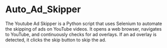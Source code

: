 # Auto_Ad_Skipper
The Youtube Ad Skipper is a Python script that uses Selenium to automate the skipping of ads on YouTube videos. It opens a web browser, navigates to YouTube, and continuously checks for ad overlays. If an ad overlay is detected, it clicks the skip button to skip the ad.
